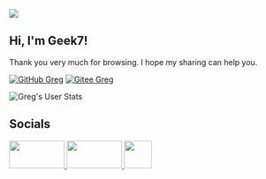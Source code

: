 <img src="https://github.com/badApple001/badApple001/blob/main/images/github_geek7.png">
<h2>Hi, I'm Geek7!</h2>
<p>Thank you very much for browsing. I hope my sharing can help you.
</em></p>

[![GitHub Greg](https://img.shields.io/github/followers/badApple001?label=follow&style=social)](https://github.com/badApple001)
[![Gitee Greg](https://img.shields.io/gitee/followers/welcome2jcSpace?label=follow&style=social)](https://gitee.com/welcome2jcSpace)

![Greg's User Stats](https://github-readme-stats.vercel.app/api?username=badApple001&show_icons=true&title_color=fff&icon_color=79ff97&text_color=9f9f9f&bg_color=151515)

## Socials

<div align="left">
 <a href="https://blog.csdn.net/qq_39162566">
  <img  width="100" height="50" src="https://img-home.csdnimg.cn/images/20211028053651.png"/>
   <a href="https://space.bilibili.com/453528870">
 <img width="100" height="50" src="https://i0.hdslb.com/bfs/archive/c8fd97a40bf79f03e7b76cbc87236f612caef7b2.png"/>
</a>
 <a href="https://www.geek7.top">
  <img width="50" width="22px" src="https://s2.loli.net/2024/06/04/4wOWHJVtUoie8MQ.jpg"/>
</a>
  </div>
